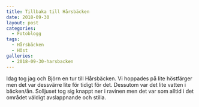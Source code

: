 ```yaml
---
title: Tillbaka till Hårsbäcken
date: 2018-09-30
layout: post
categories:
  - Fotoblogg
tags:
  - Hårsbäcken
  - Höst
galleries:
  - 2018-09-30-harsbacken
---
```


Idag tog jag och Björn en tur till Hårsbäcken. Vi hoppades på lite höstfärger men det var dessvärre lite för tidigt för det. Dessutom var det lite vatten i bäcken/ån. Solljuset tog sig knappt ner i ravinen men det var som alltid i det området väldigt avslappnande och stilla.
